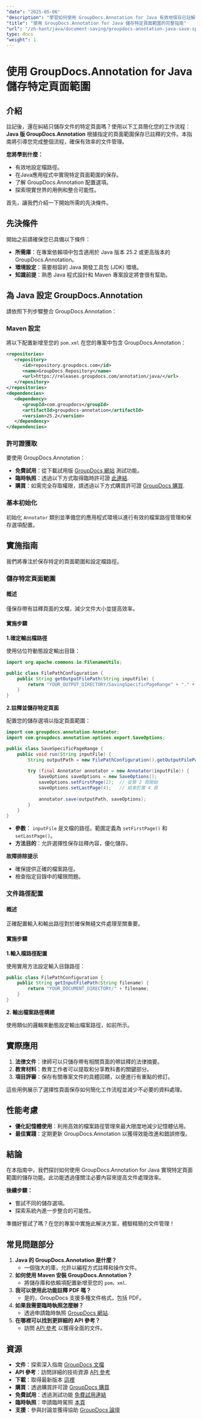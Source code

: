 ```yaml
---
"date": "2025-05-06"
"description": "學習如何使用 GroupDocs.Annotation for Java 有效地保存已註解的文件頁面範圍。本教程涵蓋設定、實作和實際應用。"
"title": "使用 GroupDocs.Annotation for Java 儲存特定頁面範圍的完整指南"
"url": "/zh-hant/java/document-saving/groupdocs-annotation-java-save-specific-page-range/"
type: docs
"weight": 1
---
```


# 使用 GroupDocs.Annotation for Java 儲存特定頁面範圍

## 介紹

註記後，還在糾結只儲存文件的特定頁面嗎？使用以下工具簡化您的工作流程： **Java 版 GroupDocs.Annotation** 根據指定的頁面範圍保存已註釋的文件。本指南將引導您完成整個流程，確保有效率的文件管理。

**您將學到什麼：**
- 有效地設定檔路徑。
- 在Java應用程式中實現特定頁面範圍的保存。
- 了解 GroupDocs.Annotation 配置選項。
- 探索現實世界的用例和整合可能性。

首先，讓我們介紹一下開始所需的先決條件。

## 先決條件

開始之前請確保您已具備以下條件：

- **所需庫**：在專案依賴項中包含適用於 Java 版本 25.2 或更高版本的 GroupDocs.Annotation。
- **環境設定**：需要相容的 Java 開發工具包 (JDK) 環境。
- **知識前提**：熟悉 Java 程式設計和 Maven 專案設定將會很有幫助。

## 為 Java 設定 GroupDocs.Annotation

請依照下列步驟整合 GroupDocs.Annotation：

### Maven 設定

將以下配置新增至您的 `pom.xml` 在您的專案中包含 GroupDocs.Annotation：

```xml
<repositories>
   <repository>
      <id>repository.groupdocs.com</id>
      <name>GroupDocs Repository</name>
      <url>https://releases.groupdocs.com/annotation/java/</url>
   </repository>
</repositories>
<dependencies>
   <dependency>
      <groupId>com.groupdocs</groupId>
      <artifactId>groupdocs-annotation</artifactId>
      <version>25.2</version>
   </dependency>
</dependencies>
```

### 許可證獲取

要使用 GroupDocs.Annotation：
- **免費試用**：從下載試用版 [GroupDocs 網站](https://releases.groupdocs.com/annotation/java/) 測試功能。
- **臨時執照**：透過以下方式取得臨時許可證 [此連結](https://purchase。groupdocs.com/temporary-license/).
- **購買**：如需完全存取權限，請透過以下方式購買許可證 [GroupDocs 購買](https://purchase。groupdocs.com/buy).

### 基本初始化

初始化 `Annotator` 類別並準備您的應用程式環境以進行有效的檔案路徑管理和保存選項配置。

## 實施指南

我們將專注於保存特定的頁面範圍和設定檔路徑。

### 儲存特定頁面範圍

#### 概述
僅保存帶有註釋頁面的文檔，減少文件大小並提高效率。 

#### 實施步驟

**1.確定輸出檔路徑**

使用佔位符動態設定輸出目錄：

```java
import org.apache.commons.io.FilenameUtils;

public class FilePathConfiguration {
    public String getOutputFilePath(String inputFile) {
        return "YOUR_OUTPUT_DIRECTORY/SavingSpecificPageRange" + "." + FilenameUtils.getExtension(inputFile);
    }
}
```

**2.註釋並儲存特定頁面**

配置您的儲存選項以指定頁面範圍：

```java
import com.groupdocs.annotation.Annotator;
import com.groupdocs.annotation.options.export.SaveOptions;

public class SaveSpecificPageRange {
    public void run(String inputFile) {
        String outputPath = new FilePathConfiguration().getOutputFilePath(inputFile);
        
        try (final Annotator annotator = new Annotator(inputFile)) {
            SaveOptions saveOptions = new SaveOptions();
            saveOptions.setFirstPage(2);  // 從第 2 頁開始
            saveOptions.setLastPage(4);   // 結束於第 4 頁
            
            annotator.save(outputPath, saveOptions);
        }
    }
}
```

- **參數**： `inputFile` 是文檔的路徑。範圍定義為 `setFirstPage()` 和 `setLastPage()`。
- **方法目的**：允許選擇性保存註釋內容，優化儲存。

**故障排除提示**
- 確保提供正確的檔案路徑。
- 檢查指定目錄中的權限問題。

### 文件路徑配置

#### 概述
正確配置輸入和輸出路徑對於確保無縫文件處理至關重要。

#### 實施步驟

**1.輸入檔路徑配置**

使用實用方法設定輸入目錄路徑：

```java
public class FilePathConfiguration {
    public String getInputFilePath(String filename) {
        return "YOUR_DOCUMENT_DIRECTORY/" + filename;
    }
}
```

**2. 輸出檔案路徑構建**

使用類似的邏輯來動態設定輸出檔案路徑，如前所示。

## 實際應用

1. **法律文件**：律師可以只儲存帶有相關頁面的帶註釋的法律摘要。
2. **教育材料**：教育工作者可以提取和分享教科書的關鍵部分。
3. **項目評審**：保存有關專案文件的具體回饋，以便進行有重點的修訂。

這些用例展示了選擇性頁面保存如何簡化工作流程並減少不必要的資料處理。

## 性能考慮

- **優化記憶體使用**：利用高效的檔案路徑管理來最大限度地減少記憶體佔用。
- **最佳實踐**：定期更新 GroupDocs.Annotation 以獲得效能改進和錯誤修復。

## 結論

在本指南中，我們探討如何使用 GroupDocs.Annotation for Java 實現特定頁面範圍的儲存功能。此功能透過僅關注必要內容來提高文件處理效率。 

**後續步驟：**
- 嘗試不同的儲存選項。
- 探索系統內進一步整合的可能性。

準備好嘗試了嗎？在您的專案中實施此解決方案，體驗精簡的文件管理！

## 常見問題部分

1. **Java 的 GroupDocs.Annotation 是什麼？**
   - 一個強大的庫，允許以編程方式註釋和操作文件。
2. **如何使用 Maven 安裝 GroupDocs.Annotation？**
   - 將儲存庫和依賴項配置新增至您的 `pom。xml`.
3. **我可以使用此功能註釋 PDF 嗎？**
   - 是的，GroupDocs 支援多種文件格式，包括 PDF。
4. **如果我需要臨時執照怎麼辦？**
   - 透過申請臨時執照 [GroupDocs 網站](https://purchase。groupdocs.com/temporary-license/).
5. **在哪裡可以找到更詳細的 API 參考？**
   - 訪問 [API 參考](https://reference.groupdocs.com/annotation/java/) 以獲得全面的文件。

## 資源

- **文件**：探索深入指南 [GroupDocs 文檔](https://docs.groupdocs.com/annotation/java/)
- **API 參考**：訪問詳細的技術資源 [API 參考](https://reference.groupdocs.com/annotation/java/)
- **下載**：取得最新版本 [這裡](https://releases.groupdocs.com/annotation/java/)
- **購買**：透過購買許可證 [GroupDocs 購買](https://purchase.groupdocs.com/buy)
- **免費試用**：透過測試功能 [免費試用連結](https://releases.groupdocs.com/annotation/java/)
- **臨時執照**：申請臨時駕照 [本頁](https://purchase.groupdocs.com/temporary-license/)
- **支援**：參與討論並獲得協助 [GroupDocs 論壇](https://forum.groupdocs.com/c/annotation/)